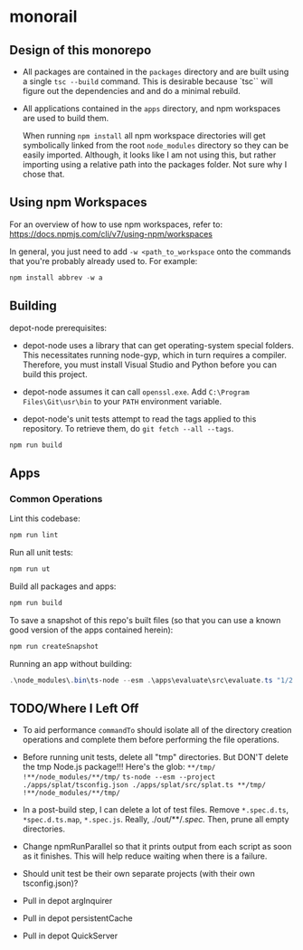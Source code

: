 # monorail

## Design of this monorepo

- All packages are contained in the `packages` directory and are built using a
  single `tsc --build` command.  This is desirable because `tsc`` will figure
  out the dependencies and and do a minimal rebuild.

- All applications contained in the `apps` directory, and npm workspaces are
  used to build them.

  When running `npm install` all npm workspace directories will get symbolically
  linked from the root `node_modules` directory so they can be easily imported.
  Although, it looks like I am not using this, but rather importing using a
  relative path into the packages folder.  Not sure why I chose that.

## Using npm Workspaces

For an overview of how to use npm workspaces, refer to:
<https://docs.npmjs.com/cli/v7/using-npm/workspaces>

In general, you just need to add `-w <path_to_workspace` onto the commands that
you're probably already used to.  For example:

```powershell
npm install abbrev -w a
```

## Building

depot-node prerequisites:

- depot-node uses a library that can get operating-system special folders.  This
  necessitates running node-gyp, which in turn requires a compiler.  Therefore,
  you must install Visual Studio and Python before you can build this project.

- depot-node assumes it can call `openssl.exe`.  Add `C:\Program
  Files\Git\usr\bin` to your `PATH` environment variable.

- depot-node's unit tests attempt to read the tags applied to this repository.  To retrieve them, do `git fetch --all --tags`.


```powershell
npm run build
```

## Apps

### Common Operations

Lint this codebase:

```powershell
npm run lint
```

Run all unit tests:

```powershell
npm run ut
```

Build all packages and apps:

```powershell
npm run build
```

To save a snapshot of this repo's built files (so that you can use a known good
version of the apps contained herein):

```powershell
npm run createSnapshot
```

Running an app without building:

```powershell
.\node_modules\.bin\ts-node --esm .\apps\evaluate\src\evaluate.ts "1/2 + 3/4"
```

## TODO/Where I Left Off

- To aid performance `commandTo` should isolate all of the directory creation
  operations and complete them before performing the file operations.

- Before running unit tests, delete all "tmp" directories.
  But DON'T delete the tmp Node.js package!!!  Here's the glob:
  `**/tmp/ !**/node_modules/**/tmp/`
  `ts-node --esm --project ./apps/splat/tsconfig.json ./apps/splat/src/splat.ts **/tmp/ !**/node_modules/**/tmp/`

- In a post-build step, I can delete a lot of test files. Remove `*.spec.d.ts`,
  `*spec.d.ts.map`, `*.spec.js`. Really, ./out/**/*.spec.* Then, prune all empty
  directories.

- Change npmRunParallel so that it prints output from each script as soon as it finishes.
  This will help reduce waiting when there is a failure.

- Should unit test be their own separate projects (with their own tsconfig.json)?

- Pull in depot argInquirer

- Pull in depot persistentCache

- Pull in depot QuickServer
